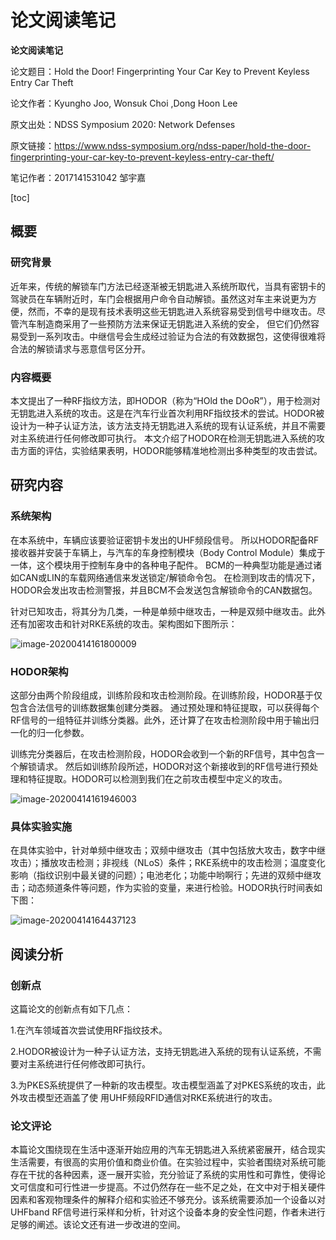 # 论文阅读笔记

**论文阅读笔记** 

论文题目：Hold the Door! Fingerprinting Your Car Key to Prevent Keyless Entry Car Theft

论文作者：Kyungho Joo, Wonsuk Choi ,Dong Hoon Lee

原文出处：NDSS Symposium 2020: Network Defenses

原文链接：https://www.ndss-symposium.org/ndss-paper/hold-the-door-fingerprinting-your-car-key-to-prevent-keyless-entry-car-theft/

笔记作者：2017141531042 邹宇嘉 

[toc]

## 概要

### 研究背景

近年来，传统的解锁车门方法已经逐渐被无钥匙进入系统所取代，当具有密钥卡的驾驶员在车辆附近时，车门会根据用户命令自动解锁。虽然这对车主来说更为方便，然而，不幸的是现有技术表明这些无钥匙进入系统容易受到信号中继攻击。尽管汽车制造商采用了一些预防方法来保证无钥匙进入系统的安全， 但它们仍然容易受到一系列攻击。中继信号会生成经过验证为合法的有效数据包，这使得很难将合法的解锁请求与恶意信号区分开。

### 内容概要

本文提出了一种RF指纹方法，即HODOR（称为“HOld the DOoR”），用于检测对无钥匙进入系统的攻击。这是在汽车行业首次利用RF指纹技术的尝试。HODOR被设计为一种子认证方法，该方法支持无钥匙进入系统的现有认证系统，并且不需要对主系统进行任何修改即可执行。 本文介绍了HODOR在检测无钥匙进入系统的攻击方面的评估，实验结果表明，HODOR能够精准地检测出多种类型的攻击尝试。

## 研究内容

### 系统架构

在本系统中，车辆应该要验证密钥卡发出的UHF频段信号。 所以HODOR配备RF接收器并安装于车辆上，与汽车的车身控制模块（Body Control Module）集成于一体，这个模块用于控制车身中的各种电子配件。 BCM的一种典型功能是通过诸如CAN或LIN的车载网络通信来发送锁定/解锁命令包。 在检测到攻击的情况下，HODOR会发出攻击检测警报，并且BCM不会发送包含解锁命令的CAN数据包。

针对已知攻击，将其分为几类，一种是单频中继攻击，一种是双频中继攻击。此外还有加密攻击和针对RKE系统的攻击。架构图如下图所示：

![image-20200414161800009](C:\Users\邹宇嘉\AppData\Roaming\Typora\typora-user-images\image-20200414161800009.png)

### HODOR架构

这部分由两个阶段组成，训练阶段和攻击检测阶段。在训练阶段，HODOR基于仅包含合法信号的训练数据集创建分类器。 通过预处理和特征提取，可以获得每个RF信号的一组特征并训练分类器。此外，还计算了在攻击检测阶段中用于输出归一化的归一化参数。

训练完分类器后，在攻击检测阶段，HODOR会收到一个新的RF信号，其中包含一个解锁请求。 然后如训练阶段所述，HODOR对这个新接收到的RF信号进行预处理和特征提取。HODOR可以检测到我们在之前攻击模型中定义的攻击。 

![image-20200414161946003](C:\Users\邹宇嘉\AppData\Roaming\Typora\typora-user-images\image-20200414161946003.png)

### 具体实验实施

在具体实验中，针对单频中继攻击；双频中继攻击（其中包括放大攻击，数字中继攻击）；播放攻击检测；非视线（NLoS）条件；RKE系统中的攻击检测；温度变化影响（指纹识别中最关键的问题）；电池老化；功能中哟啊行；先进的双频中继攻击；动态频道条件等问题，作为实验的变量，来进行检验。HODOR执行时间表如下图：

![image-20200414164437123](C:\Users\邹宇嘉\AppData\Roaming\Typora\typora-user-images\image-20200414164437123.png)

## 阅读分析

### 创新点

这篇论文的创新点有如下几点：

1.在汽车领域首次尝试使用RF指纹技术。

2.HODOR被设计为一种子认证方法，支持无钥匙进入系统的现有认证系统，不需要对主系统进行任何修改即可执行。

3.为PKES系统提供了一种新的攻击模型。攻击模型涵盖了对PKES系统的攻击，此外攻击模型还涵盖了使 用UHF频段RFID通信对RKE系统进行的攻击。

### 论文评论

本篇论文围绕现在生活中逐渐开始应用的汽车无钥匙进入系统紧密展开，结合现实生活需要，有很高的实用价值和商业价值。在实验过程中，实验者围绕对系统可能存在干扰的各种因素，逐一展开实验，充分验证了系统的实用性和可靠性，使得论文可信度和可行性进一步提高。不过仍然存在一些不足之处，在文中对于相关硬件因素和客观物理条件的解释介绍和实验还不够充分。该系统需要添加一个设备以对UHFband RF信号进行采样和分析，针对这个设备本身的安全性问题，作者未进行足够的阐述。该论文还有进一步改进的空间。

